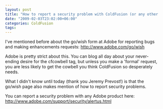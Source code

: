 ```yaml
---
layout: post
title: "How to report a security problem with ColdFusion (or any other Adobe product)?"
date: "2009-02-03T23:02:00+06:00"
categories: ColdFusion 
tags: 
---
```


I've mentioned before about the go/wish form at Adobe for reporting bugs and making enhancements requests: <a href="http://www.adobe.com/go/wish">http://www.adobe.com/go/wish</a>

Adobe is pretty strict about this. You can blog all day about your never-ending desire for the cfcowbell tag, but unless you make a 'formal' request, you are less likely to get the cowbell you think ColdFusion so desperately needs. 

What I didn't know until today (thank you Jeremy Prevost!) is that the go/wish page also makes mention of how to report security problems. 

You can report a security problem with any Adobe product here: <a href="http://www.adobe.com/support/security/alertus.html">http://www.adobe.com/support/security/alertus.html</a>